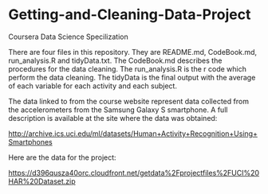 Getting-and-Cleaning-Data-Project
=================================

Coursera Data Science Specilization

There are four files in this repository. They are README.md, CodeBook.md, run_analysis.R and tidyData.txt. The CodeBook.md describes the procedures for the data cleaning. The run_analysis.R is the r code which perform the data cleaning. The tidyData is the final output with the average of each variable for each activity and each subject.

The data linked to from the course website represent data collected from the accelerometers from the Samsung Galaxy S smartphone. A full description is available at the site where the data was obtained: 

http://archive.ics.uci.edu/ml/datasets/Human+Activity+Recognition+Using+Smartphones 

Here are the data for the project: 

https://d396qusza40orc.cloudfront.net/getdata%2Fprojectfiles%2FUCI%20HAR%20Dataset.zip 



